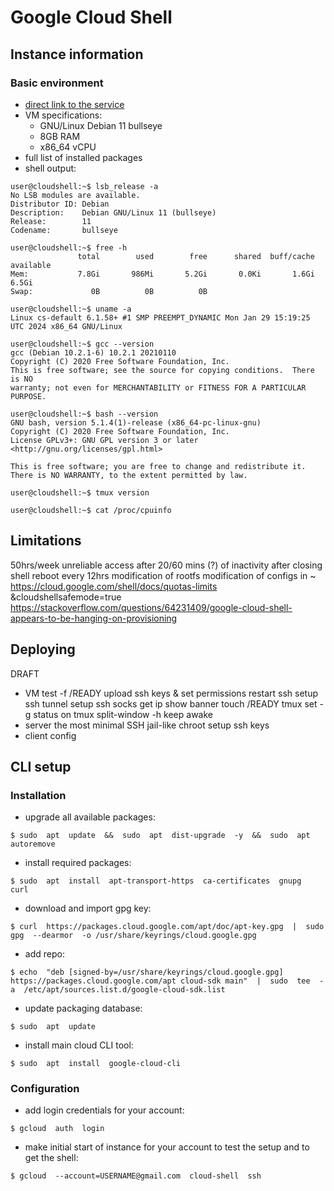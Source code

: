 # Google Cloud Shell


## Instance information

### Basic environment

 - [direct link to the service](https://shell.cloud.google.com/?show=terminal)
 - VM specifications:
   - GNU/Linux Debian 11 bullseye
   - 8GB RAM
   - x86_64 vCPU
 - full list of installed packages
 - shell output:
```
user@cloudshell:~$ lsb_release -a
No LSB modules are available.
Distributor ID: Debian
Description:    Debian GNU/Linux 11 (bullseye)
Release:        11
Codename:       bullseye

user@cloudshell:~$ free -h
               total        used        free      shared  buff/cache   available
Mem:           7.8Gi       986Mi       5.2Gi       0.0Ki       1.6Gi       6.5Gi
Swap:             0B          0B          0B

user@cloudshell:~$ uname -a
Linux cs-default 6.1.58+ #1 SMP PREEMPT_DYNAMIC Mon Jan 29 15:19:25 UTC 2024 x86_64 GNU/Linux

user@cloudshell:~$ gcc --version
gcc (Debian 10.2.1-6) 10.2.1 20210110
Copyright (C) 2020 Free Software Foundation, Inc.
This is free software; see the source for copying conditions.  There is NO
warranty; not even for MERCHANTABILITY or FITNESS FOR A PARTICULAR PURPOSE.

user@cloudshell:~$ bash --version
GNU bash, version 5.1.4(1)-release (x86_64-pc-linux-gnu)
Copyright (C) 2020 Free Software Foundation, Inc.
License GPLv3+: GNU GPL version 3 or later <http://gnu.org/licenses/gpl.html>

This is free software; you are free to change and redistribute it.
There is NO WARRANTY, to the extent permitted by law.

user@cloudshell:~$ tmux version

user@cloudshell:~$ cat /proc/cpuinfo
```




## Limitations

50hrs/week
unreliable access
after 20/60 mins (?) of inactivity after closing shell
reboot every 12hrs
modification of rootfs
modification of configs in ~
https://cloud.google.com/shell/docs/quotas-limits
&cloudshellsafemode=true
https://stackoverflow.com/questions/64231409/google-cloud-shell-appears-to-be-hanging-on-provisioning


## Deploying

DRAFT
 - VM
test -f /READY
upload ssh keys & set permissions
restart ssh
setup ssh tunnel
setup ssh socks
get ip
show banner
touch /READY
tmux  set  -g  status  on
tmux  split-window  -h
keep awake
 - server
the most minimal SSH jail-like chroot
setup ssh keys
 - client
config


## CLI setup

### Installation

- upgrade all available packages:
```
$ sudo  apt  update  &&  sudo  apt  dist-upgrade  -y  &&  sudo  apt  autoremove
```
- install required packages:
```
$ sudo  apt  install  apt-transport-https  ca-certificates  gnupg  curl
```
- download and import gpg key:
```
$ curl  https://packages.cloud.google.com/apt/doc/apt-key.gpg  |  sudo gpg  --dearmor  -o /usr/share/keyrings/cloud.google.gpg
```
- add repo:
```
$ echo  "deb [signed-by=/usr/share/keyrings/cloud.google.gpg] https://packages.cloud.google.com/apt cloud-sdk main"  |  sudo  tee  -a  /etc/apt/sources.list.d/google-cloud-sdk.list
```
- update packaging database:
```
$ sudo  apt  update
```
- install main cloud CLI tool:
```
$ sudo  apt  install  google-cloud-cli
```

### Configuration

- add login credentials for your account:
```
$ gcloud  auth  login
```
- make initial start of instance for your account to test the setup and to get the shell:
```
$ gcloud  --account=USERNAME@gmail.com  cloud-shell  ssh
```

